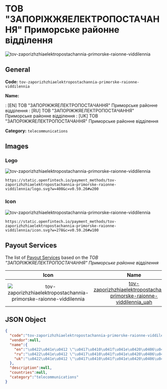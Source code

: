 
# ТОВ "ЗАПОРІЖЖЯЕЛЕКТРОПОСТАЧАННЯ" Приморське районне відділення 
![tov-zaporizhzhiaelektropostachannia-primorske-raionne-viddilennia](https://static.openfintech.io/payment_methods/tov-zaporizhzhiaelektropostachannia-primorske-raionne-viddilennia/logo.svg?w=400&c=v0.59.26#w200)  

## General 
**Code:** `tov-zaporizhzhiaelektropostachannia-primorske-raionne-viddilennia` 
 
**Name:** 
 
:	[EN] ТОВ "ЗАПОРІЖЖЯЕЛЕКТРОПОСТАЧАННЯ" Приморське районне відділення 
:	[RU] ТОВ "ЗАПОРІЖЖЯЕЛЕКТРОПОСТАЧАННЯ" Приморське районне відділення 
:	[UK] ТОВ "ЗАПОРІЖЖЯЕЛЕКТРОПОСТАЧАННЯ" Приморське районне відділення 
 
**Category:** `telecommunications` 
 

## Images 

### Logo 
![tov-zaporizhzhiaelektropostachannia-primorske-raionne-viddilennia](https://static.openfintech.io/payment_methods/tov-zaporizhzhiaelektropostachannia-primorske-raionne-viddilennia/logo.svg?w=400&c=v0.59.26#w200)  

```
https://static.openfintech.io/payment_methods/tov-zaporizhzhiaelektropostachannia-primorske-raionne-viddilennia/logo.svg?w=400&c=v0.59.26#w200
```  

### Icon 
![tov-zaporizhzhiaelektropostachannia-primorske-raionne-viddilennia](https://static.openfintech.io/payment_methods/tov-zaporizhzhiaelektropostachannia-primorske-raionne-viddilennia/icon.svg?w=278&c=v0.59.26#w100)  

```
https://static.openfintech.io/payment_methods/tov-zaporizhzhiaelektropostachannia-primorske-raionne-viddilennia/icon.svg?w=278&c=v0.59.26#w100
```  

## Payout Services 
 
The list of [Payout Services](/payout-services/) based on the _ТОВ "ЗАПОРІЖЖЯЕЛЕКТРОПОСТАЧАННЯ" Приморське районне відділення_ 

|Icon|Name|Code| 
|:---:|:---:|:---:| 
|![tov-zaporizhzhiaelektropostachannia-primorske-raionne-viddilennia](https://static.openfintech.io/payout_methods/tov-zaporizhzhiaelektropostachannia-primorske-raionne-viddilennia/icon.svg?w=278&c=v0.59.26#w40) |[tov-zaporizhzhiaelektropostachannia-primorske-raionne-viddilennia_uah](/payout-services/tov-zaporizhzhiaelektropostachannia-primorske-raionne-viddilennia_uah/)|`tov-zaporizhzhiaelektropostachannia-primorske-raionne-viddilennia_uah`| 
 

## JSON Object 

```json
{
  "code":"tov-zaporizhzhiaelektropostachannia-primorske-raionne-viddilennia",
  "vendor":null,
  "name":{
    "en":"\u0422\u041e\u0412 \"\u0417\u0410\u041f\u041e\u0420\u0406\u0416\u0416\u042f\u0415\u041b\u0415\u041a\u0422\u0420\u041e\u041f\u041e\u0421\u0422\u0410\u0427\u0410\u041d\u041d\u042f\" \u041f\u0440\u0438\u043c\u043e\u0440\u0441\u044c\u043a\u0435 \u0440\u0430\u0439\u043e\u043d\u043d\u0435 \u0432\u0456\u0434\u0434\u0456\u043b\u0435\u043d\u043d\u044f",
    "ru":"\u0422\u041e\u0412 \"\u0417\u0410\u041f\u041e\u0420\u0406\u0416\u0416\u042f\u0415\u041b\u0415\u041a\u0422\u0420\u041e\u041f\u041e\u0421\u0422\u0410\u0427\u0410\u041d\u041d\u042f\" \u041f\u0440\u0438\u043c\u043e\u0440\u0441\u044c\u043a\u0435 \u0440\u0430\u0439\u043e\u043d\u043d\u0435 \u0432\u0456\u0434\u0434\u0456\u043b\u0435\u043d\u043d\u044f",
    "uk":"\u0422\u041e\u0412 \"\u0417\u0410\u041f\u041e\u0420\u0406\u0416\u0416\u042f\u0415\u041b\u0415\u041a\u0422\u0420\u041e\u041f\u041e\u0421\u0422\u0410\u0427\u0410\u041d\u041d\u042f\" \u041f\u0440\u0438\u043c\u043e\u0440\u0441\u044c\u043a\u0435 \u0440\u0430\u0439\u043e\u043d\u043d\u0435 \u0432\u0456\u0434\u0434\u0456\u043b\u0435\u043d\u043d\u044f"
  },
  "description":null,
  "countries":null,
  "category":"telecommunications"
}
```  
